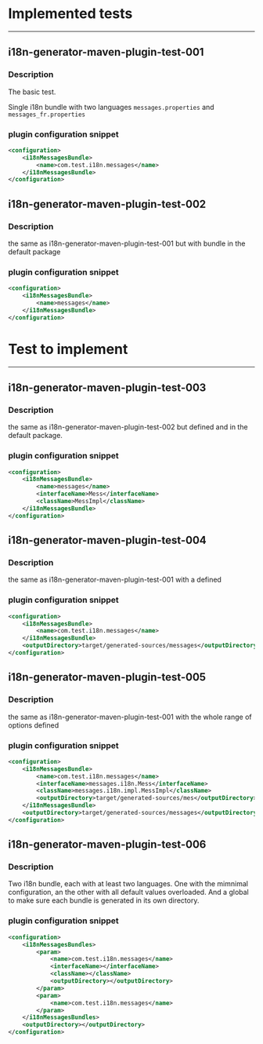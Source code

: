
# Implemented tests #

<hr/>

## i18n-generator-maven-plugin-test-001 ##

### Description ###

The basic test.

Single i18n bundle with two languages `messages.properties` and `messages_fr.properties`

### plugin configuration snippet ###

```xml
<configuration>
    <i18nMessagesBundle>
        <name>com.test.i18n.messages</name>
    </i18nMessagesBundle>
</configuration>
```


## i18n-generator-maven-plugin-test-002 ##

### Description ###

the same as i18n-generator-maven-plugin-test-001 but with bundle in the default package

### plugin configuration snippet ###

```xml
<configuration>
    <i18nMessagesBundle>
        <name>messages</name>
    </i18nMessagesBundle>
</configuration>
```


# Test to implement #

<hr/>


## i18n-generator-maven-plugin-test-003 ##

### Description ###

the same as i18n-generator-maven-plugin-test-002 but defined <interfaceName/> and <className/> in the
default package.

### plugin configuration snippet ###

```xml
<configuration>
    <i18nMessagesBundle>
        <name>messages</name>
        <interfaceName>Mess</interfaceName>
        <className>MessImpl</className>
    </i18nMessagesBundle>
</configuration>
```


## i18n-generator-maven-plugin-test-004 ##

### Description ###

the same as i18n-generator-maven-plugin-test-001 with a defined <outputDirectory/>

### plugin configuration snippet ###

```xml
<configuration>
    <i18nMessagesBundle>
        <name>com.test.i18n.messages</name>
    </i18nMessagesBundle>
    <outputDirectory>target/generated-sources/messages</outputDirectory>
</configuration>
```


## i18n-generator-maven-plugin-test-005 ##

### Description ###

the same as i18n-generator-maven-plugin-test-001 with the whole range of options defined

### plugin configuration snippet ###

```xml
<configuration>
    <i18nMessagesBundle>
        <name>com.test.i18n.messages</name>
        <interfaceName>messages.i18n.Mess</interfaceName>
        <className>messages.i18n.impl.MessImpl</className>
        <outputDirectory>target/generated-sources/mes</outputDirectory>
    </i18nMessagesBundle>
    <outputDirectory>target/generated-sources/messages</outputDirectory>
</configuration>
```


## i18n-generator-maven-plugin-test-006 ##

### Description ###

Two i18n bundle, each with at least two languages. One with the mimnimal configuration, an the other
with all default values overloaded. And a global <outputDirectory/> to make sure each bundle is generated
in its own directory.

### plugin configuration snippet ###

```xml
<configuration>
    <i18nMessagesBundles>
        <param>
            <name>com.test.i18n.messages</name>
            <interfaceName></interfaceName>
            <className></className>
            <outputDirectory></outputDirectory>
        </param>
        <param>
            <name>com.test.i18n.messages</name>
        </param>
    </i18nMessagesBundles>
    <outputDirectory></outputDirectory>
</configuration>
```
